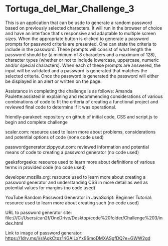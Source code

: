 # Tortuga_del_Mar_Challenge_3
This is an application that can be usde to generate a random password based on previously selected characters. It will run in the browser of choice and have an interface that's responsive and adaptable to multiple screen sizes.
When the appropriate button is clicked to generate a password prompts for password criteria are presented.  One can state the criteria to include in the password.  These prompts will consist of what length the password should be (a minimum of 8 characters and a  maximum of 128), character types (whether or not to include lowercase, uppercase, numeric and/or special characters). When each of these prompts are answered, the input will be validated and a password is generated that matches the selected criteria.  Once the password is generated the password will either be displayed in an alert or written on the page.

Assistance in completing the challenge is as follows:
Amanda Paulette:assisted in explaining and recommending considerations of various combinations of code to fit the criteria of creating a functional project and reviewed final code to determine if it was operational.

friendly-parakeet: repository on github of initial code, CSS and script.js to begin and complete challenge 

scaler.com: resource used to learn more about problems, considerations and potential options of code (none code used)

passwordgenerator.zippyout.com:  reviewed information and potential means of code to creating a password generator (no code used)

geeksforgeeks: resource used to learn more about definitions of various terms in provided code (no code used)

developer.mozilla.org:  resource used to learn more about creating a password generator and understanding CSS in more detail as well as potential values for margins (no code used)

YouTube Random Password Generator in JavaScript: Beginner Tutorial: resource used to learn more about creating such (no code used)

URL to password generator site: file:///C:/Users/can2f/OneDrive/Desktop/code%20folder/Challenge%203/index.html

Link to image of password generator:  https://1drv.ms/i/s!AgkCtpz1riGAiLxYx9SmoDMXASgfDQ?e=GWW2gd
